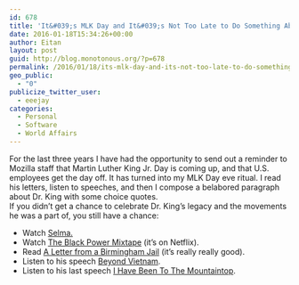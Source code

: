 ```yaml
---
id: 678
title: 'It&#039;s MLK Day and It&#039;s Not Too Late to Do Something About It'
date: 2016-01-18T15:34:26+00:00
author: Eitan
layout: post
guid: http://blog.monotonous.org/?p=678
permalink: /2016/01/18/its-mlk-day-and-its-not-too-late-to-do-something-about-it/
geo_public:
  - "0"
publicize_twitter_user:
  - eeejay
categories:
  - Personal
  - Software
  - World Affairs
---
```

For the last three years I have had the opportunity to send out a reminder to Mozilla staff that Martin Luther King Jr. Day is coming up, and that U.S. employees get the day off. It has turned into my MLK Day eve ritual. I read his letters, listen to speeches, and then I compose a belabored paragraph about Dr. King with some choice quotes.  
If you didn&#8217;t get a chance to celebrate Dr. King&#8217;s legacy and the movements he was a part of, you still have a chance:

  * Watch <a href="http://www.imdb.com/title/tt1020072/" target="_blank">Selma.</a>
  * Watch <a href="http://www.imdb.com/title/tt1592527/" target="_blank">The Black Power Mixtape</a> (it&#8217;s on Netflix).
  * Read <a href="http://www.africa.upenn.edu/Articles_Gen/Letter_Birmingham.html" target="_blank">A Letter from a Birmingham Jail</a> (it&#8217;s really really good).
  * Listen to his speech <a href="https://www.youtube.com/watch?v=3Qf6x9_MLD0" target="_blank">Beyond Vietnam</a>.
  * Listen to his last speech <a href="https://www.youtube.com/watch?v=IDl84vusXos" target="_blank">I Have Been To The Mountaintop</a>.